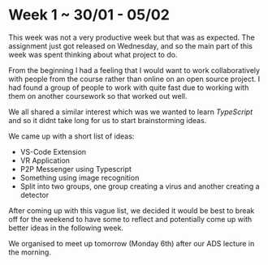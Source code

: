 # **Week 1** \~ 30/01 - 05/02

This week was not a very productive week but that was as expected. The assignment just got released on Wednesday, and so the main part of this week was spent thinking about what project to do.

From the beginning I had a feeling that I would want to work collaboratively with people from the course rather than online on an open source project. I had found a group of people to work with quite fast due to working with them on another coursework so that worked out well.

We all shared a similar interest which was we wanted to learn *TypeScript* and so it didnt take long for us to start brainstorming ideas.

We came up with a short list of ideas:
- VS-Code Extension
- VR Application
- P2P Messenger using Typescript
- Something using image recognition
- Split into two groups, one group creating a virus and another creating a detector

After coming up with this vague list, we decided it would be best to break off for the weekend to have some to reflect and potentially come up with better ideas in the following week.

We organised to meet up tomorrow (Monday 6th) after our ADS lecture in the morning.